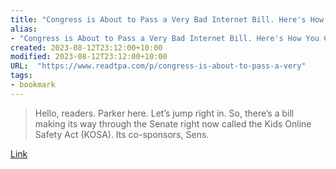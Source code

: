 ```yaml
---
title: "Congress is About to Pass a Very Bad Internet Bill. Here's How You Can Stop It."
alias:
- "Congress is About to Pass a Very Bad Internet Bill. Here's How You Can Stop It."
created: 2023-08-12T23:12:00+10:00
modified: 2023-08-12T23:12:00+10:00
URL:  "https://www.readtpa.com/p/congress-is-about-to-pass-a-very"
tags:
- bookmark
---
```


> Hello, readers. Parker here. Let’s jump right in. So, there’s a bill making its way through the Senate right now called the Kids Online Safety Act (KOSA). Its co-sponsors, Sens.

[Link](https://www.readtpa.com/p/congress-is-about-to-pass-a-very)

